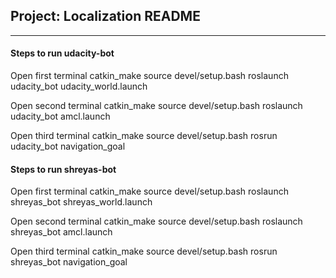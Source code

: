 ## Project: Localization README
---
#### Steps to run udacity-bot
Open first terminal
catkin_make
source devel/setup.bash
roslaunch udacity_bot udacity_world.launch


Open second terminal
catkin_make
source devel/setup.bash
roslaunch udacity_bot amcl.launch


Open third terminal
catkin_make
source devel/setup.bash
rosrun udacity_bot navigation_goal


#### Steps to run shreyas-bot
Open first terminal 
catkin_make
source devel/setup.bash
roslaunch shreyas_bot shreyas_world.launch


Open second terminal
catkin_make
source devel/setup.bash
roslaunch shreyas_bot amcl.launch


Open third terminal
catkin_make
source devel/setup.bash
rosrun shreyas_bot navigation_goal